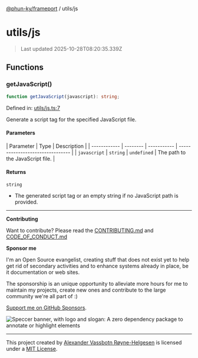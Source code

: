 [@phun-ky/frameport](../README.md) / utils/js

# utils/js

> Last updated 2025-10-28T08:20:35.339Z

## Functions

### getJavaScript()

```ts
function getJavaScript(javascript): string;
```

Defined in: [utils/js.ts:7](https://github.com/phun-ky/frameport/blob/main/src/utils/js.ts#L7)

Generate a script tag for the specified JavaScript file.

#### Parameters

| Parameter    | Type     | Description |
| ------------ | -------- | ----------- | -------------------------------- |
| `javascript` | `string` | `undefined` | The path to the JavaScript file. |

#### Returns

`string`

- The generated script tag or an empty string if no JavaScript path is provided.

---

**Contributing**

Want to contribute? Please read the [CONTRIBUTING.md](https://github.com/phun-ky/frameport/blob/main/CONTRIBUTING.md) and [CODE_OF_CONDUCT.md](https://github.com/phun-ky/frameport/blob/main/CODE_OF_CONDUCT.md)

**Sponsor me**

I'm an Open Source evangelist, creating stuff that does not exist yet to help get rid of secondary activities and to enhance systems already in place, be it documentation or web sites.

The sponsorship is an unique opportunity to alleviate more hours for me to maintain my projects, create new ones and contribute to the large community we're all part of :)

[Support me on GitHub Sponsors](https://github.com/sponsors/phun-ky).

![Speccer banner, with logo and slogan: A zero dependency package to annotate or highlight elements](https://github.com/phun-ky/frameport/blob/main/public/frameport-banner.png?raw=true)

---

This project created by [Alexander Vassbotn Røyne-Helgesen](http://phun-ky.net) is licensed under a [MIT License](https://choosealicense.com/licenses/mit/).

